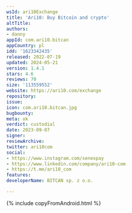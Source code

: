 ```yaml
---
wsId: ari10Exchange
title: 'Ari10: Buy Bitcoin and crypto'
altTitle: 
authors:
- danny
appId: com.ari10.bitcan
appCountry: pl
idd: '1623342435'
released: 2022-07-19
updated: 2024-05-21
version: 1.4.1
stars: 4.6
reviews: 70
size: '113559552'
website: https://ari10.com/exchange
repository: 
issue: 
icon: com.ari10.bitcan.jpg
bugbounty: 
meta: ok
verdict: custodial
date: 2023-09-07
signer: 
reviewArchive: 
twitter: ari10com
social:
- https://www.instagram.com/senexpay
- https://www.linkedin.com/company/ari10-com
- https://t.me/ari10_com
features: 
developerName: BITCAN sp. z o.o.

---
```


{% include copyFromAndroid.html %}